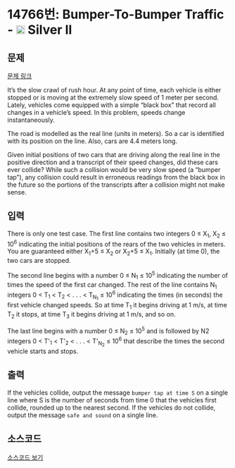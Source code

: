 # 14766번: Bumper-To-Bumper Traffic - <img src="https://static.solved.ac/tier_small/9.svg" style="height:20px" /> Silver II

<!-- performance -->

<!-- 문제 제출 후 깃허브에 푸시를 했을 때 제출한 코드의 성능이 입력될 공간입니다.-->

<!-- end -->

## 문제

[문제 링크](https://boj.kr/14766)


<p>It’s the slow crawl of rush hour. At any point of time, each vehicle is either stopped or is moving at the extremely slow speed of 1 meter per second. Lately, vehicles come equipped with a simple “black box” that record all changes in a vehicle’s speed. In this problem, speeds change instantaneously.</p>

<p>The road is modelled as the real line (units in meters). So a car is identified with its position on the line. Also, cars are 4.4 meters long.</p>

<p>Given initial positions of two cars that are driving along the real line in the positive direction and a transcript of their speed changes, did these cars ever collide? While such a collision would be very slow speed (a “bumper tap”), any collision could result in erroneous readings from the black box in the future so the portions of the transcripts after a collision might not make sense.</p>



## 입력


<p>There is only one test case. The first line contains two integers 0 ≤ X<sub>1</sub>, X<sub>2</sub> ≤ 10<sup>6</sup> indicating the initial positions of the rears of the two vehicles in meters. You are guaranteed either X<sub>1</sub>+5 ≤ X<sub>2</sub> or X<sub>2</sub>+5 ≤ X<sub>1</sub>. Initially (at time 0), the two cars are stopped.</p>

<p>The second line begins with a number 0 ≤ N<sub>1</sub> ≤ 10<sup>5</sup> indicating the number of times the speed of the first car changed. The rest of the line contains N<sub>1</sub> integers 0 &lt; T<sub>1</sub> &lt; T<sub>2</sub> &lt; . . . &lt; T<sub>N<sub>1</sub></sub> ≤ 10<sup>6</sup> indicating the times (in seconds) the first vehicle changed speeds. So at time T<sub>1</sub> it begins driving at 1 m/s, at time T<sub>2</sub> it stops, at time T<sub>3</sub> it begins driving at 1 m/s, and so on.</p>

<p>The last line begins with a number 0 ≤ N<sub>2</sub> ≤ 10<sup>5</sup> and is followed by N2 integers 0 &lt; T'<sub>1</sub> &lt; T'<sub>2</sub> &lt; . . . &lt; T'<sub>N<sub>2</sub></sub> ≤ 10<sup>6</sup> that describe the times the second vehicle starts and stops.</p>



## 출력


<p>If the vehicles collide, output the message <code>bumper tap at time S</code> on a single line where S is the number of seconds from time 0 that the vehicles first collide, rounded up to the nearest second. If the vehicles do not collide, output the message <code>safe and sound</code> on a single line.</p>



## 소스코드

[소스코드 보기](Bumper-To-Bumper%20Traffic.cpp)